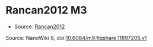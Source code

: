 <a name="material" />

# Rancan2012 M3
<script type="application/ld+json">
  {
    "@context": "https://schema.org/",
    "@type": "ChemicalSubstance",
    "@id": "https://egonw.github.io/nanowiki/nanowiki205.html#material",
    "http://purl.org/dc/terms/conformsTo":
      {
        "@type": "CreativeWork",
        "@id": "https://bioschemas.org/profiles/ChemicalSubstance/0.4-RELEASE/"
      },
    "identfier": "205",
    "name": "Rancan2012 M3",
    "url": "https://egonw.github.io/nanowiki/nanowiki205.html#material",
    "sameAs": "http://127.0.0.1/mediawiki/index.php/Special:URIResolver/Rancan2012_M3"
  }
</script>


* Source: [Rancan2012](Rancan2012.md)


Source: NanoWiki 6, doi:[10.6084/m9.figshare.11897205.v1](https://doi.org/10.6084/m9.figshare.11897205.v1)
